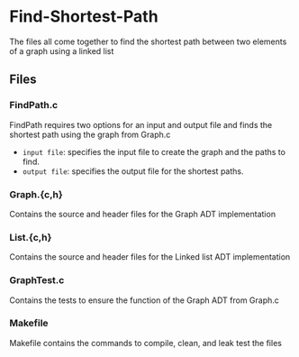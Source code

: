 # Find-Shortest-Path

The files all come together to find the shortest path between two elements of a graph using a linked list

## Files

### FindPath.c

FindPath requires two options for an input and output file and finds the shortest path using the graph from Graph.c

- <code>input file</code>: specifies the input file to create the graph and the paths to find.
- <code>output file</code>: specifies the output file for the shortest paths.

### Graph.{c,h}

Contains the source and header files for the Graph ADT implementation

### List.{c,h}

Contains the source and header files for the Linked list ADT implementation

### GraphTest.c

Contains the tests to ensure the function of the Graph ADT from Graph.c

### Makefile

Makefile contains the commands to compile, clean, and leak test the files
